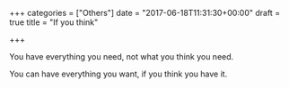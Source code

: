 +++
categories = ["Others"]
date = "2017-06-18T11:31:30+00:00"
draft = true
title = "If you think"

+++


You have everything you need, not what you think you need.

You can have everything you want, if you think you have it.